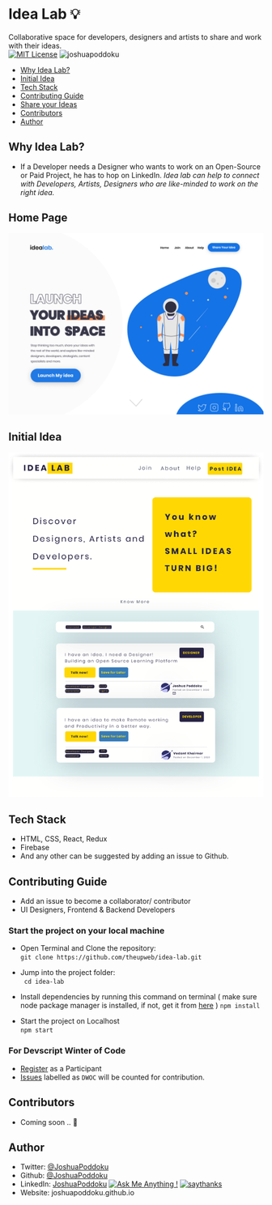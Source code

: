 # Idea Lab 💡
Collaborative space for developers, designers and artists to share and work with their ideas. <br>
[![MIT License](https://badges.frapsoft.com/os/mit/mit.svg?v=103)](https://opensource.org/licenses/mit-license.php)
<img src="https://komarev.com/ghpvc/?username=joshuapoddoku&label=Profile%20views&color=0e75b6&style=flat" alt="joshuapoddoku" />

- [Why Idea Lab?](#why-idea-lab)
- [Initial Idea](#initial-idea)
- [Tech Stack](#tech-stack)
- [Contributing Guide](#contributing-guide)
- [Share your Ideas](https://github.com/theupweb/idea-lab/issues/3)
- [Contributors](#contributors)
- [Author](#author)

## Why Idea Lab?

- If a Developer needs a Designer who wants to work on an Open-Source or Paid Project, he has to hop on LinkedIn.
  *Idea lab can help to connect with Developers, Artists, Designers who are like-minded to work on the right idea.* 


## Home Page

<img src="./docs/design/IDEA-LAB-Home.png">

## Initial Idea

<img src="./docs/design/idea-lab-initial.png" />



## Tech Stack

- HTML, CSS, React, Redux
- Firebase
- And any other can be suggested by adding an issue to Github.
## Contributing Guide

- Add an issue to become a collaborator/ contributor
- UI Designers, Frontend & Backend Developers
### Start the project on your local machine

- Open Terminal and Clone the repository: <br>
```git clone https://github.com/theupweb/idea-lab.git```

- Jump into the project folder: <br>
``` cd idea-lab```

- Install dependencies by running this command on terminal ( make sure node package manager is installed, if not, get it from [here](https://nodejs.org/en/download/package-manager/) )
```npm install```

- Start the project on Localhost <br>
```npm start```

### For Devscript Winter of Code
- [Register](https://devscript.tech/woc/) as a Participant
- [Issues](https://github.com/theupweb/idea-lab) labelled as ```DWOC``` will be counted for contribution.

## Contributors

- Coming soon .. 🚀	

## Author
- Twitter: [@JoshuaPoddoku](https://twitter.com/JoshuaPoddoku)
- Github: [@JoshuaPoddoku](https://github.com/JoshuaPoddoku)
- LinkedIn: [JoshuaPoddoku](https://www.linkedin.com/in/joshua-poddoku/)
[![Ask Me Anything !](https://img.shields.io/badge/Ask%20me-anything-1abc9c.svg)](https://GitHub.com/JoshuaPoddoku)
[![saythanks](https://img.shields.io/badge/say-thanks-ff69b4.svg)](https://saythanks.io/to/201751033%40iiitvadodara.ac.in)
- Website: joshuapoddoku.github.io
